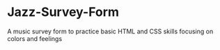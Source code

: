 # Jazz-Survey-Form
A music survey form to practice basic HTML and CSS skills focusing on colors and feelings
